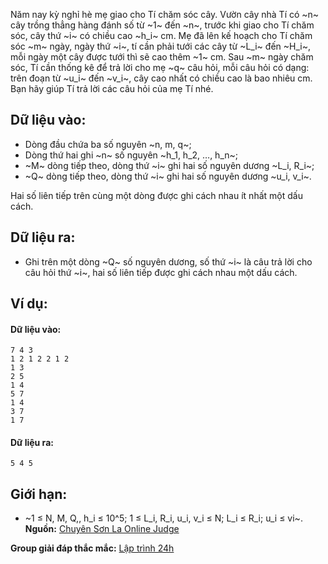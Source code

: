 Năm nay kỳ nghỉ hè mẹ giao cho Tí chăm sóc cây. Vườn cây nhà Tí có ~n~ cây trồng thẳng hàng đánh số từ ~1~ đến ~n~, trước khi giao cho Tí chăm sóc, cây thứ ~i~ có chiều cao ~h_i~ cm. Mẹ đã lên kế hoạch cho Tí chăm sóc ~m~ ngày, ngày thứ ~i~, tí cần phải tưới các cây từ ~L_i~ đến ~H_i~, mỗi ngày một cây được tưới thì sẽ cao thêm ~1~ cm. Sau ~m~ ngày chăm sóc, Tí cần thống kê để trả lời cho mẹ ~q~ câu hỏi, mỗi câu hỏi có dạng: trên đoạn từ ~u_i~ đến ~v_i~, cây cao nhất có chiều cao là bao nhiêu cm. Bạn hãy giúp Tí trả lời các câu hỏi của mẹ Tí nhé.

## Dữ liệu vào:
- Dòng đầu chứa ba số nguyên ~n, m, q~;
- Dòng thứ hai ghi ~n~ số nguyên ~h_1, h_2, …, h_n~;
- ~M~ dòng tiếp theo, dòng thứ ~i~ ghi hai số nguyên dương ~L_i, R_i~;
- ~Q~ dòng tiếp theo, dòng thứ ~i~ ghi hai số nguyên dương ~u_i, v_i~.

Hai số liên tiếp trên cùng một dòng được ghi cách nhau ít nhất một dấu cách.

## Dữ liệu ra:
- Ghi trên một dòng ~Q~ số nguyên dương, số thứ ~i~ là câu trả lời cho câu hỏi thứ ~i~, hai số liên tiếp được ghi cách nhau một dấu cách.

## Ví dụ:
#### Dữ liệu vào:
```
7 4 3
1 2 1 2 2 1 2
1 3
2 5
1 4
5 7
1 4
3 7
1 7
```

#### Dữ liệu ra:
```
5 4 5
```

## Giới hạn:
- ~1 ≤ N, M, Q,, h_i ≤ 10^5; 1 ≤ L_i, R_i, u_i, v_i ≤ N; L_i ≤ R_i; u_i ≤ vi~.
**Nguồn:** [Chuyên Sơn La Online Judge](http://csloj.ddns.net/)

**Group giải đáp thắc mắc:** [Lập trình 24h](https://www.facebook.com/groups/1386904321519984)